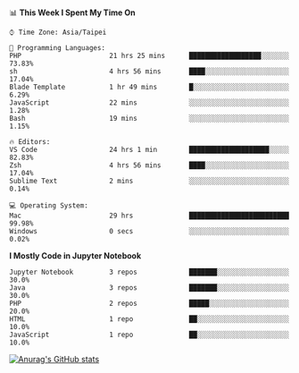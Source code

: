 <!--### Hi there 👋-->

<!--
**treevel/treevel** is a ✨ _special_ ✨ repository because its `README.md` (this file) appears on your GitHub profile.

Here are some ideas to get you started:

- 🔭 I’m currently working on ...
- 🌱 I’m currently learning ...
- 👯 I’m looking to collaborate on ...
- 🤔 I’m looking for help with ...
- 💬 Ask me about ...
- 📫 How to reach me: ...
- 😄 Pronouns: ...
- ⚡ Fun fact: ...
-->

<!--START_SECTION:waka-->
📊 **This Week I Spent My Time On** 

```text
⌚︎ Time Zone: Asia/Taipei

💬 Programming Languages: 
PHP                      21 hrs 25 mins      ██████████████████░░░░░░░   73.83% 
sh                       4 hrs 56 mins       ████░░░░░░░░░░░░░░░░░░░░░   17.04% 
Blade Template           1 hr 49 mins        █░░░░░░░░░░░░░░░░░░░░░░░░   6.29% 
JavaScript               22 mins             ░░░░░░░░░░░░░░░░░░░░░░░░░   1.28% 
Bash                     19 mins             ░░░░░░░░░░░░░░░░░░░░░░░░░   1.15%

🔥 Editors: 
VS Code                  24 hrs 1 min        ████████████████████░░░░░   82.83% 
Zsh                      4 hrs 56 mins       ████░░░░░░░░░░░░░░░░░░░░░   17.04% 
Sublime Text             2 mins              ░░░░░░░░░░░░░░░░░░░░░░░░░   0.14%

💻 Operating System: 
Mac                      29 hrs              █████████████████████████   99.98% 
Windows                  0 secs              ░░░░░░░░░░░░░░░░░░░░░░░░░   0.02%

```

**I Mostly Code in Jupyter Notebook** 

```text
Jupyter Notebook         3 repos             ███████░░░░░░░░░░░░░░░░░░   30.0% 
Java                     3 repos             ███████░░░░░░░░░░░░░░░░░░   30.0% 
PHP                      2 repos             █████░░░░░░░░░░░░░░░░░░░░   20.0% 
HTML                     1 repo              ██░░░░░░░░░░░░░░░░░░░░░░░   10.0% 
JavaScript               1 repo              ██░░░░░░░░░░░░░░░░░░░░░░░   10.0%

```



<!--END_SECTION:waka-->

<!-- GitHub Stats Card-->
[![Anurag's GitHub stats](https://github-readme-stats.vercel.app/api?username=treevel&show_icons=true&theme=monokai&count_private=true)](https://github.com/anuraghazra/github-readme-stats)
